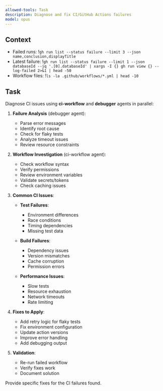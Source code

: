 ```yaml
---
allowed-tools: Task
description: Diagnose and fix CI/GitHub Actions failures
model: opus
---
```


## Context
- Failed runs: !`gh run list --status failure --limit 3 --json name,conclusion,displayTitle`
- Latest failure: !`gh run list --status failure --limit 1 --json databaseId --jq '.[0].databaseId' | xargs -I {} gh run view {} --log-failed 2>&1 | head -50`
- Workflow files: !`ls -la .github/workflows/*.yml | head -10`

## Task

Diagnose CI issues using **ci-workflow** and **debugger** agents in parallel:

1. **Failure Analysis** (debugger agent):
   - Parse error messages
   - Identify root cause
   - Check for flaky tests
   - Analyze timeout issues
   - Review resource constraints

2. **Workflow Investigation** (ci-workflow agent):
   - Check workflow syntax
   - Verify permissions
   - Review environment variables
   - Validate secrets/tokens
   - Check caching issues

3. **Common CI Issues**:
   - **Test Failures**:
     - Environment differences
     - Race conditions
     - Timing dependencies
     - Missing test data

   - **Build Failures**:
     - Dependency issues
     - Version mismatches
     - Cache corruption
     - Permission errors

   - **Performance Issues**:
     - Slow tests
     - Resource exhaustion
     - Network timeouts
     - Rate limiting

4. **Fixes to Apply**:
   - Add retry logic for flaky tests
   - Fix environment configuration
   - Update action versions
   - Improve error handling
   - Add debugging output

5. **Validation**:
   - Re-run failed workflow
   - Verify fixes work
   - Document solution

Provide specific fixes for the CI failures found.
